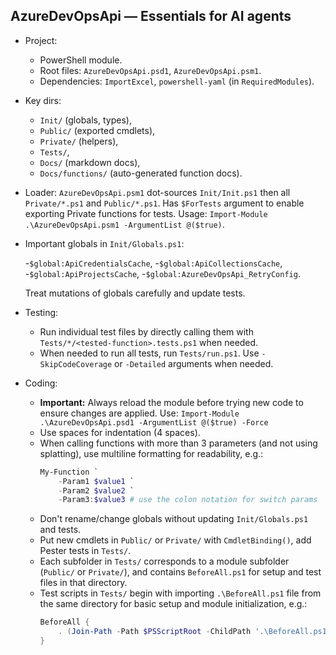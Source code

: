 ## AzureDevOpsApi — Essentials for AI agents

- Project:

    - PowerShell module.
    - Root files: `AzureDevOpsApi.psd1`, `AzureDevOpsApi.psm1`.
    - Dependencies: `ImportExcel`, `powershell-yaml` (in `RequiredModules`).

- Key dirs:

    - `Init/` (globals, types),
    - `Public/` (exported cmdlets),
    - `Private/` (helpers),
    - `Tests/`,
    - `Docs/` (markdown docs),
    - `Docs/functions/` (auto-generated function docs).

- Loader: `AzureDevOpsApi.psm1` dot-sources `Init/Init.ps1` then all `Private/*.ps1` and `Public/*.ps1`.
  Has `$ForTests` argument to enable exporting Private functions for tests. Usage:
  `Import-Module .\AzureDevOpsApi.psm1 -ArgumentList @($true)`.

- Important globals in `Init/Globals.ps1`:

    -`$global:ApiCredentialsCache`,
    -`$global:ApiCollectionsCache`,
    -`$global:ApiProjectsCache`,
    -`$global:AzureDevOpsApi_RetryConfig`.

    Treat mutations of globals carefully and update tests.

- Testing:

    - Run individual test files by directly calling them with `Tests/*/<tested-function>.tests.ps1`
      when needed.
    - When needed to run all tests, run `Tests/run.ps1`. Use `-SkipCodeCoverage` or `-Detailed`
      arguments when needed.

- Coding:

    - **Important:** Always reload the module before trying new code to ensure changes are applied. Use: `Import-Module .\AzureDevOpsApi.psd1 -ArgumentList @($true) -Force`
    - Use spaces for indentation (4 spaces).
    - When calling functions with more than 3 parameters (and not using splatting), use multiline
      formatting for readability, e.g.:
      ```powershell
      My-Function `
          -Param1 $value1 `
          -Param2 $value2 `
          -Param3:$value3 # use the colon notation for switch params
      ```
    - Don't rename/change globals without updating `Init/Globals.ps1` and tests.
    - Put new cmdlets in `Public/` or `Private/` with `CmdletBinding()`, add Pester tests in `Tests/`.
    - Each subfolder in `Tests/` corresponds to a module subfolder (`Public/` or `Private/`),
      and contains `BeforeAll.ps1` for setup and test files in that directory.
    - Test scripts in `Tests/` begin with importing `.\BeforeAll.ps1` file from the same directory for
      basic setup and module initialization, e.g.:
        ```powershell
        BeforeAll {
            . (Join-Path -Path $PSScriptRoot -ChildPath '.\BeforeAll.ps1')
        }
        ```

